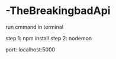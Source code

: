 # -TheBreakingbadApi

run cmmand in terminal

step 1: npm install
step 2: nodemon 

port: localhost:5000 